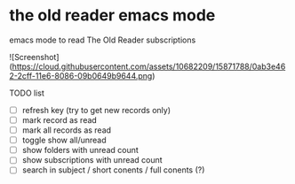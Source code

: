 # the old reader emacs mode
emacs mode to read The Old Reader subscriptions

![Screenshot]
(https://cloud.githubusercontent.com/assets/10682209/15871788/0ab3e462-2cff-11e6-8086-09b0649b9644.png)

TODO list
- [ ] refresh key (try to get new records only)
- [ ] mark record as read
- [ ] mark all records as read
- [ ] toggle show all/unread
- [ ] show folders with unread count
- [ ] show subscriptions with unread count
- [ ] search in subject / short conents / full conents (?)
